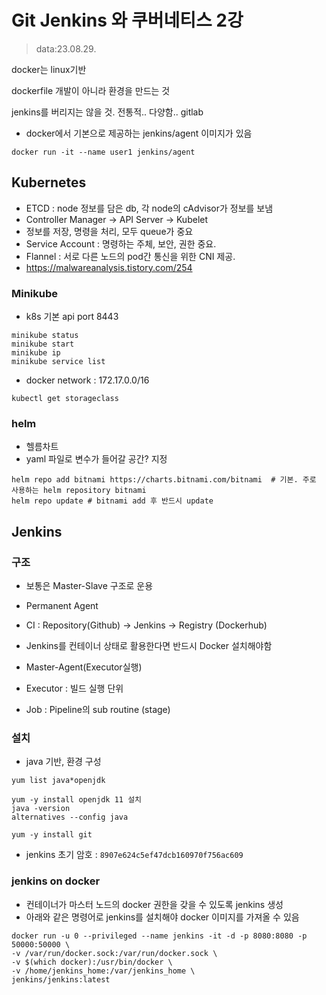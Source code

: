 # Git Jenkins 와 쿠버네티스 2강
> data:23.08.29.

docker는 linux기반

dockerfile 개발이 아니라 환경을 만드는 것

jenkins를 버리지는 않을 것. 전통적.. 다양함..
gitlab 

- docker에서 기본으로 제공하는 jenkins/agent 이미지가 있음
```
docker run -it --name user1 jenkins/agent 
```

## Kubernetes
- ETCD : node 정보를 담은 db, 각 node의 cAdvisor가 정보를 보냄
- Controller Manager -> API Server -> Kubelet
- 정보를 저장, 명령을 처리, 모두 queue가 중요
- Service Account : 명령하는 주체, 보안, 권한 중요.
- Flannel : 서로 다른 노드의 pod간 통신을 위한 CNI 제공.
 - https://malwareanalysis.tistory.com/254

### Minikube
- k8s 기본 api port 8443
```
minikube status
minikube start
minikube ip
minikube service list
```
- docker network : 172.17.0.0/16

```
kubectl get storageclass
```

### helm
- 헬름차트
- yaml 파일로 변수가 들어갈 공간? 지정

```
helm repo add bitnami https://charts.bitnami.com/bitnami  # 기본. 주로 사용하는 helm repository bitnami
helm repo update # bitnami add 후 반드시 update
````


## Jenkins
### 구조
- 보통은 Master-Slave 구조로 운용
- Permanent Agent
- CI : Repository(Github) -> Jenkins -> Registry (Dockerhub)
- Jenkins를 컨테이너 상태로 활용한다면 반드시 Docker 설치해야함

- Master-Agent(Executor실행) 
- Executor : 빌드 실행 단위
- Job : Pipeline의 sub routine (stage)

### 설치
- java 기반, 환경 구성
```
yum list java*openjdk

yum -y install openjdk 11 설치
java -version
alternatives --config java

yum -y install git
```

- jenkins 초기 암호 : ` 8907e624c5ef47dcb160970f756ac609 `


  
### jenkins on docker 
- 컨테이너가 마스터 노드의 docker 권한을 갖을 수 있도록 jenkins 생성
- 아래와 같은 명령어로 jenkins를 설치해야 docker 이미지를 가져올 수 있음
```
docker run -u 0 --privileged --name jenkins -it -d -p 8080:8080 -p 50000:50000 \
-v /var/run/docker.sock:/var/run/docker.sock \
-v $(which docker):/usr/bin/docker \
-v /home/jenkins_home:/var/jenkins_home \
jenkins/jenkins:latest
```

